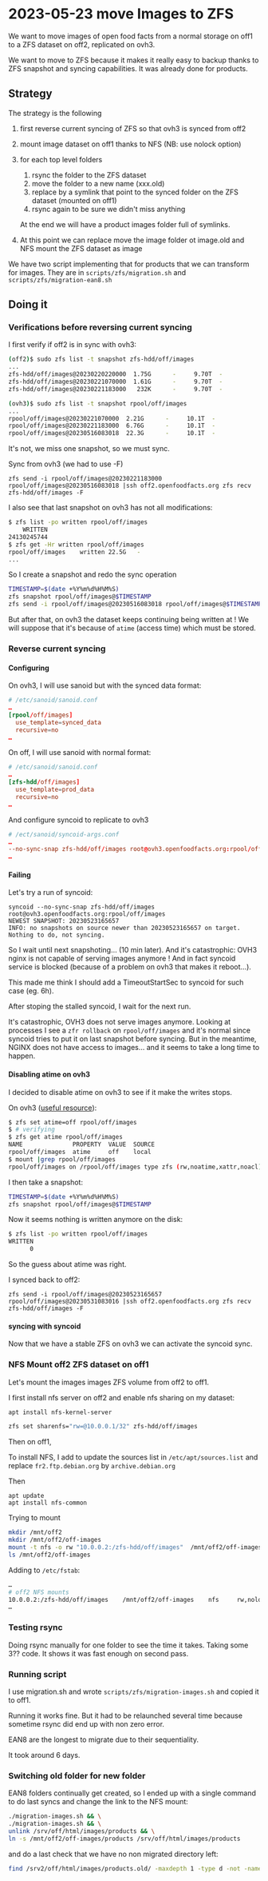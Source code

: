 # 2023-05-23 move Images to ZFS

We want to move images of open food facts from a normal storage on off1 to a ZFS dataset on off2, replicated on ovh3.

We want to move to ZFS because it makes it really easy to backup thanks to ZFS snapshot and syncing capabilities.
It was already done for products.

## Strategy

The strategy is the following

1. first reverse current syncing of ZFS so that ovh3 is synced from off2
2. mount image dataset on off1 thanks to NFS (NB: use nolock option)
3. for each top level folders
   1. rsync the folder to the ZFS dataset
   2. move the folder to a new name (xxx.old)
   3. replace by a symlink that point to the synced folder on the ZFS dataset (mounted on off1)
   4. rsync again to be sure we didn't miss anything

   At the end we will have a product images folder full of symlinks.

4.  At this point we can replace move the image folder ot image.old and NFS mount the ZFS dataset as image

We have two script implementing that for products that we can transform for images. They are in `scripts/zfs/migration.sh` and `scripts/zfs/migration-ean8.sh`

## Doing it

### Verifications before reversing current syncing

I first verify if off2 is in sync with ovh3:
```bash
(off2)$ sudo zfs list -t snapshot zfs-hdd/off/images
...
zfs-hdd/off/images@20230220220000  1.75G      -     9.70T  -
zfs-hdd/off/images@20230221070000  1.61G      -     9.70T  -
zfs-hdd/off/images@20230221183000   232K      -     9.70T  -
```
```bash
(ovh3)$ sudo zfs list -t snapshot rpool/off/images
...
rpool/off/images@20230221070000  2.21G      -     10.1T  -
rpool/off/images@20230221183000  6.76G      -     10.1T  -
rpool/off/images@20230516083018  22.3G      -     10.1T  -
```
It's not, we miss one snapshot, so we must sync.

Sync from ovh3 (we had to use -F)
```
zfs send -i rpool/off/images@20230221183000 rpool/off/images@20230516083018 |ssh off2.openfoodfacts.org zfs recv zfs-hdd/off/images -F
```

I also see that last snapshot on ovh3 has not all modifications:

```bash
$ zfs list -po written rpool/off/images
    WRITTEN
24130245744
$ zfs get -Hr written rpool/off/images
rpool/off/images	written	22.5G	-
...
```
So I create a snapshot and redo the sync operation
```bash
TIMESTAMP=$(date +%Y%m%d%H%M%S)
zfs snapshot rpool/off/images@$TIMESTAMP
zfs send -i rpool/off/images@20230516083018 rpool/off/images@$TIMESTAMP |ssh off2.openfoodfacts.org zfs recv zfs-hdd/off/images -F
```

But after that, on ovh3 the dataset keeps continuing being written at !
We will suppose that it's because of `atime` (access time) which must be stored.

### Reverse current syncing

#### Configuring

On ovh3, I will use sanoid but with the synced data format:

```conf
# /etc/sanoid/sanoid.conf
…
[rpool/off/images]
  use_template=synced_data
  recursive=no
…
```

On off, I will use sanoid with normal format:

```conf
# /etc/sanoid/sanoid.conf
…
[zfs-hdd/off/images]
  use_template=prod_data
  recursive=no
…
```

And configure syncoid to replicate to ovh3

```conf
# /ect/sanoid/syncoid-args.conf
…
--no-sync-snap zfs-hdd/off/images root@ovh3.openfoodfacts.org:rpool/off/images
…
```

#### Failing

Let's try a run of syncoid:
```
syncoid --no-sync-snap zfs-hdd/off/images root@ovh3.openfoodfacts.org:rpool/off/images
NEWEST SNAPSHOT: 20230523165657
INFO: no snapshots on source newer than 20230523165657 on target. Nothing to do, not syncing.
```
So I wait until next snapshoting… (10 min later).
And it's catastrophic: OVH3 nginx is not capable of serving images anymore !
And in fact syncoid service is blocked (because of a problem on ovh3 that makes it reboot…).

This made me think I should add a TimeoutStartSec to syncoid for such case (eg. 6h).

After stoping the stalled syncoid, I wait for the next run.

It's catastrophic, OVH3 does not serve images anymore. Looking at processes I see a `zfr rollback` on `rpool/off/images` and it's normal since syncoid tries to put it on last snapshot before syncing. But in the meantime, NGINX does not have access to images… and it seems to take a long time to happen.

#### Disabling atime on ovh3

I decided to disable atime on ovh3 to see if it make the writes stops.

On ovh3 ([useful resource](https://www.unixtutorial.org/zfs-performance-basics-disable-atime/)):

```bash
$ zfs set atime=off rpool/off/images
$ # verifying
$ zfs get atime rpool/off/images
NAME              PROPERTY  VALUE  SOURCE
rpool/off/images  atime     off    local
$ mount |grep rpool/off/images
rpool/off/images on /rpool/off/images type zfs (rw,noatime,xattr,noacl)
```

I then take a snapshot:
```bash
TIMESTAMP=$(date +%Y%m%d%H%M%S)
zfs snapshot rpool/off/images@$TIMESTAMP
```

Now it seems nothing is written anymore on the disk:
```bash
$ zfs list -po written rpool/off/images
WRITTEN
      0
```

So the guess about atime was right.

I synced back to off2:

```
zfs send -i rpool/off/images@20230523165657 rpool/off/images@20230531083016 |ssh off2.openfoodfacts.org zfs recv zfs-hdd/off/images -F
```

#### syncing with syncoid

Now that we have a stable ZFS on ovh3 we can activate the syncoid sync.

### NFS Mount off2 ZFS dataset on off1

Let's mount the images images ZFS volume from off2 to off1.

I first install nfs server on off2 and enable nfs sharing on my dataset:

```bash
apt install nfs-kernel-server
```

```bash
zfs set sharenfs="rw=@10.0.0.1/32" zfs-hdd/off/images
```

Then on off1,

To install NFS, I add to update the sources list in `/etc/apt/sources.list` and replace `fr2.ftp.debian.org` by `archive.debian.org`

Then
```
apt update
apt install nfs-common
```

Trying to mount
```bash
mkdir /mnt/off2
mkdir /mnt/off2/off-images
mount -t nfs -o rw "10.0.0.2:/zfs-hdd/off/images"  /mnt/off2/off-images
ls /mnt/off2/off-images
```

Adding to `/etc/fstab`:
```bash
…
# off2 NFS mounts
10.0.0.2:/zfs-hdd/off/images    /mnt/off2/off-images    nfs     rw,nolock      0       0
…
```

### Testing rsync

Doing rsync manually for one folder to see the time it takes. Taking some 3?? code. It shows it was fast enough on second pass.

### Running script

I use migration.sh and wrote `scripts/zfs/migration-images.sh` and copied it to off1.

Running it works fine. But it had to be relaunched several time because sometime rsync did end up with non zero error.

EAN8 are the longest to migrate due to their sequentiality.

It took around 6 days.

### Switching old folder for new folder

EAN8 folders continually get created, so I ended up with a single command to do last syncs and change the link to the NFS mount:
```bash
./migration-images.sh && \
./migration-images.sh && \
unlink /srv/off/html/images/products && \
ln -s /mnt/off2/off-images/products /srv/off/html/images/products
```

and do a last check that we have no non migrated directory left:
```bash
find /srv2/off/html/images/products.old/ -maxdepth 1 -type d -not -name '*.old'
```